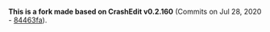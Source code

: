 **This is a fork made based on CrashEdit v0.2.160** (Commits on Jul 28, 2020 - [84463fa][0]).

[0]: https://github.com/cbhacks/CrashEdit/tree/84463fab9785ffb93151d5cee94acebe66de2aa2
